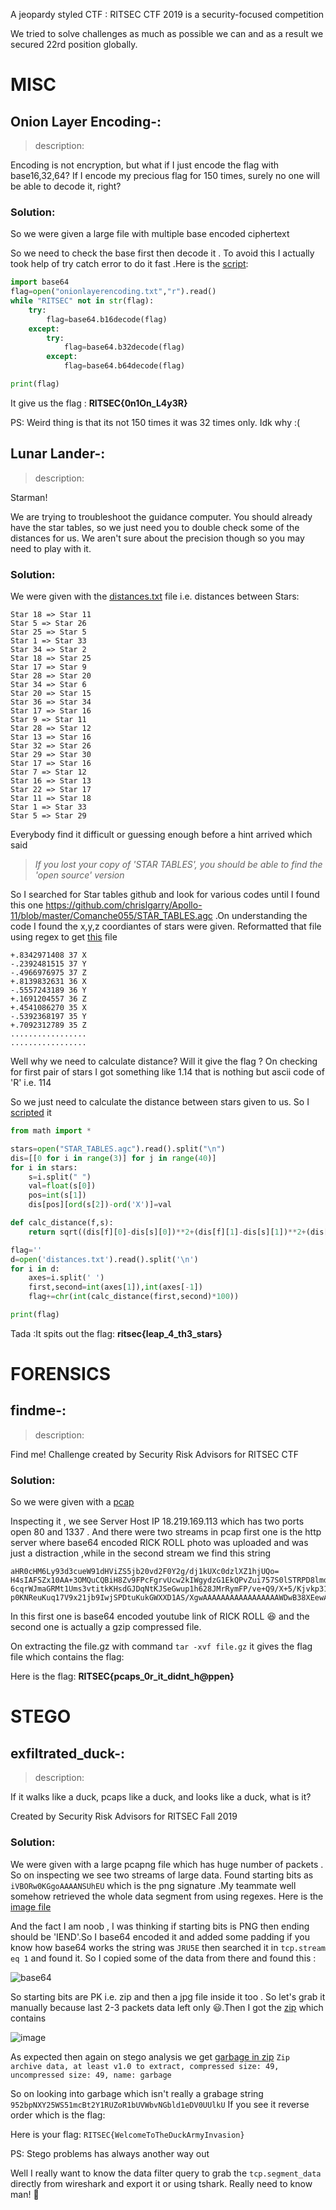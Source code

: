 A jeopardy styled CTF : RITSEC CTF 2019 is a security-focused competition


We tried to solve challenges as much as possible we can and as a result we secured 22rd position globally.



# **MISC**

## Onion Layer Encoding-:
> description:

Encoding is not encryption, but what if I just encode the flag with base16,32,64? If I encode my precious flag for 150 times, surely no one will be able to decode it, right?

### Solution:

So we were given a large file with multiple  base encoded ciphertext

So we need to check the base first then decode it . To avoid this I actually took help of try catch error to do it fast .Here is the [script](scripts/onion.py):

```python
import base64
flag=open("onionlayerencoding.txt","r").read()
while "RITSEC" not in str(flag):
    try:
        flag=base64.b16decode(flag)
    except:
        try:
            flag=base64.b32decode(flag)
        except:
            flag=base64.b64decode(flag)

print(flag)
```
It give us the flag : __RITSEC{0n1On_L4y3R}__

PS: Weird thing is that its not 150 times it was 32 times only. Idk why :(



## Lunar Lander-:
> description: 

Starman!

We are trying to troubleshoot the guidance computer. You should already have the star tables, so we just need you to double check some of the distances for us. We aren't sure about the precision though so you may need to play with it.


### Solution:

We were given with the [distances.txt](scripts/distances.txt) file i.e. distances between Stars:

 ```
Star 18 => Star 11
Star 5 => Star 26
Star 25 => Star 5
Star 1 => Star 33
Star 34 => Star 2
Star 18 => Star 25
Star 17 => Star 9
Star 28 => Star 20
Star 34 => Star 6
Star 20 => Star 15
Star 36 => Star 34
Star 17 => Star 16
Star 9 => Star 11
Star 28 => Star 12
Star 13 => Star 16
Star 32 => Star 26
Star 29 => Star 30
Star 17 => Star 16
Star 7 => Star 12
Star 16 => Star 13
Star 22 => Star 17
Star 11 => Star 18
Star 1 => Star 33
Star 5 => Star 29
```

Everybody find it difficult or guessing enough before a hint arrived which said 

> *If you lost your copy of 'STAR TABLES', you should be able to find the 'open source' version*

So I searched for Star tables github and look for various codes until I found this one <https://github.com/chrislgarry/Apollo-11/blob/master/Comanche055/STAR_TABLES.agc> .On understanding the code I found the x,y,z coordiantes of stars were given. Reformatted that file using regex to get [this](scripts/STAR_TABLES.agc) file

```
+.8342971408 37 X
-.2392481515 37 Y
-.4966976975 37 Z
+.8139832631 36 X
-.5557243189 36 Y
+.1691204557 36 Z
+.4541086270 35 X
-.5392368197 35 Y
+.7092312789 35 Z
.................
.................
```
Well why we need to calculate distance? Will it give the flag ? On checking for first pair of stars I got something like 1.14 that is nothing but ascii code of 'R' i.e. 114

So we just need to calculate the distance between stars given to us. So I [scripted](scripts/obtain_stars.py) it

```python
from math import *

stars=open("STAR_TABLES.agc").read().split("\n")
dis=[[0 for i in range(3)] for j in range(40)] 
for i in stars:
    s=i.split(" ")
    val=float(s[0])
    pos=int(s[1])
    dis[pos][ord(s[2])-ord('X')]=val

def calc_distance(f,s):
    return sqrt((dis[f][0]-dis[s][0])**2+(dis[f][1]-dis[s][1])**2+(dis[f][2]-dis[s][2])**2)

flag=''
d=open('distances.txt').read().split('\n')
for i in d:
    axes=i.split(' ')
    first,second=int(axes[1]),int(axes[-1])
    flag+=chr(int(calc_distance(first,second)*100))

print(flag)
```

Tada :It spits out the flag: __ritsec{leap_4_th3_stars}__


# **FORENSICS**

## findme-:
> description:

Find me! Challenge created by Security Risk Advisors for RITSEC CTF

### Solution:

So we were given with a [pcap](scripts/findme.pcap)

Inspecting it , we see Server Host IP 18.219.169.113  which has two ports open 80 and 1337 . And there were two streams in pcap first one is the http server where base64 encoded RICK ROLL photo was uploaded and was just a distraction ,while in the second stream we find this string 
```
aHR0cHM6Ly93d3cueW91dHViZS5jb20vd2F0Y2g/dj1kUXc0dzlXZ1hjUQo=
H4sIAFSZx10AA+3OMQuCQBiH8Zv9FPcFgrvUcw2kIWgydzG1EkQPvZui757S0lSTRPD8lmd43+F/
6cqrWJmaGRMt1Ums3vtitkKHsdGJDqNtKJSeGwup1h628JMrRymFP/ve+Q9/X+5/Kjvkp316t1Vp
p0KNReuKuq17V9x21jb9IwjSPDtuKukGWXXD1AS/XgwAAAAAAAAAAAAAAAAAWDwB38XEewAoAAA=
```
In this first one is  base64 encoded youtube link of RICK ROLL :satisfied: and the second one is actually a gzip compressed file.

On extracting the file.gz with command `tar -xvf file.gz` it gives the flag file which contains the flag:

Here is the flag: __RITSEC{pcaps_0r_it_didnt_h@ppen}__


# **STEGO**

## exfiltrated_duck-:
> description:

If it walks like a duck, pcaps like a duck, and looks like a duck, what is it?

Created by Security Risk Advisors for RITSEC Fall 2019

### Solution:

We were given with a large pcapng file which has huge number of packets . So on inspecting  we see two streams of large data. Found starting bits as `iVBORw0KGgoAAAANSUhEU` which is the png signature .My teammate well somehow retrieved the whole data segment from using regexes.
Here is the [image file](https://drive.google.com/file/d/1l00nP1t8t7kWrwYXkt8JQFaHGw_eEcC-/view?usp=sharing) 

And the fact I am noob , I was thinking if starting bits is PNG then ending should be 'IEND'.So I base64 encoded it and added some padding if you know how base64 works the string was `JRU5E` then searched it in `tcp.stream eq 1`  and found it. So I copied some of the data from there and found this :

![base64](scripts/chunkdecode.png)

So starting bits are PK i.e. zip and then a jpg file inside it too . So let's grab it manually because last 2-3 packets data left only :smiley:.Then I got the [zip](scripts/9CAF12.zip) which contains 

![image](scripts/dai2.jpg)

As expected then again on stego analysis we get [garbage in zip](scripts/13E09.zip) `Zip archive data, at least v1.0 to extract, compressed size: 49, uncompressed size: 49, name: garbage`

So on looking into garbage which isn't really a grabage string 
```952bpNXY25WS51mcBt2Y1RUZoR1bUVWbvNGbld1eDV0UUlkU```
If you see it reverse order which is the flag:

Here is your flag: `RITSEC{WelcomeToTheDuckArmyInvasion}`

PS: Stego problems has always another way out 

Well I really want to know the data filter query to grab the `tcp.segment_data` directly from wireshark and export it or using tshark. Really need to know man! :grimacing:
